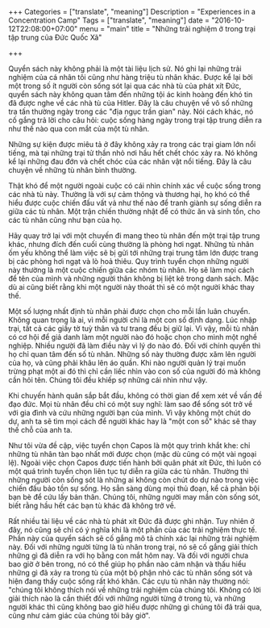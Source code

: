+++
Categories = ["translate", "meaning"]
Description = "Experiences in a Concentration Camp"
Tags = ["translate", "meaning"]
date = "2016-10-12T22:08:00+07:00"
menu = "main"
title = "Những trải nghiệm ở trong trại tập trung của Đức Quốc Xã"

+++

Quyển sách này không phải là một tài liệu lịch sử. Nó ghi lại những trải nghiệm của cá nhân tôi cũng như hàng triệu tù nhân khác. Được kể lại bởi một trong số ít người còn sống sót lại qua các nhà tù của phát xít Đức, quyển sách này không quan tâm đến những tội ác kinh hoàng đến khó tin đã được nghe về các nhà tù của Hitler. Đây là câu chuyện về vô số những tra tấn thường ngày trong các "địa ngục trần gian" này. Nói cách khác, nó cố gắng trả lời cho câu hỏi: cuộc sống hàng ngày trong trại tập trung diễn ra như thế nào qua con mắt của một tù nhân.

Những sự kiện được miêu tả ở đây không xảy ra trong các trại giam lớn nổi tiếng, mà tại những trại tử thần nhỏ nơi hầu hết chết chóc xảy ra. Nó không kể lại những đau đớn và chết chóc của các nhân vật nổi tiếng. Đây là câu chuyện về những tù nhân bình thường. 

Thật khó để một người ngoài cuộc có cái nhìn chính xác về cuộc sống trong các nhà tù này. Thường là với sự cảm thông và thương hại, họ khó có thể hiểu được cuộc chiến đấu vất vả như thế nào để tranh giành sự sống diễn ra giữa các tù nhân. Một trận chiến thường nhật để có thức ăn và sinh tồn, cho các tù nhân cũng như bạn của họ.


Hãy quay trở lại với một chuyến đi mang theo tù nhân đến một trại tập trung khác, nhưng đích đến cuối cùng thường là phòng hơi ngạt. Những tù nhân ốm yếu không thể làm việc sẽ bị gửi tới những trại trung tâm lớn được trang bị các phòng hơi ngạt và lò hoả thiêu. Quy trình tuyển chọn những người này thường là một cuộc chiến giữa các nhóm tù nhân. Họ sẽ làm mọi cách để tên của mình và những người thân không bị liệt kê trong danh sách. Mặc dù ai cũng biết rằng khi một người này thoát thì sẽ có một người khác thay thế.

Một số lượng nhất định tù nhân phải được chọn cho mỗi lần luân chuyển. Không quan trọng là ai, vì mỗi người chỉ là một con số định dạng. Lúc nhập trại, tất cả các giấy tờ tuỳ thân và tư trang đều bị giữ lại. Vì vậy, mỗi tù nhân có cơ hội để giả danh làm một người nào đó hoặc chọn cho mình một nghề nghiệp. Nhiều người đã làm điều này vì lý do nào đó. Đối với chính quyền thì họ chỉ quan tâm đến số tù nhân. Những số này thường được xăm lên người của họ, và cũng phải khâu lên áo quần. Khi nào người quản lý trại muốn trừng phạt một ai đó thì chỉ cần liếc nhìn vào con số của người đó mà không cần hỏi tên. Chúng tôi đều khiếp sợ những cái nhìn như vậy.

Khi chuyến hành quân sắp bắt đầu, không có thời gian để xem xét về vấn đề đạo đức. Mọi tù nhân đều chỉ có một suy nghĩ: làm sao để sống sót trở về với gia đình và cứu những người bạn của mình. Vì vậy không một chút do dự, anh ta sẽ tìm mọi cách để người khác hay là "một con số" khác sẽ thay thế chỗ của anh ta.

Như tôi vừa đề cập, việc tuyển chọn Capos là một quy trình khắt khe: chỉ những tù nhân tàn bạo nhất mới được chọn (mặc dù cũng có một vài ngoại lệ).  Ngoài việc chọn Capos được tiến hành bởi quân phát xít Đức, thì luôn có một quá trình tuyển chọn liên tục tự diễn ra giữa các tù nhân. Thường thì những người còn sống sót là những ai không còn chút do dự nào trong việc chiến đấu bảo tồn sự sống. Họ sẳn sàng dùng mọi thủ đoạn, kể cả phản bội bạn bè để cứu lấy bản thân. Chúng tôi, những người may mắn còn sống sót, biết rằng hầu hết các bạn tù khác đã không trở về.



Rất nhiều tài liệu về các nhà tù phát xít Đức đã được ghi nhận. Tuy nhiên ở đây, nó cũng sẽ chỉ có ý nghĩa khi là một phần của các trải nghiệm thực tế. Phần này của quyển sách sẽ cố gắng mô tả chính xác lại những trải nghiệm này. Đối với những người từng là tù nhân trong trại, nó sẽ cố gắng giải thích những gì đã diễn ra với họ bằng con mắt hôm nay. Và đối với người chưa bao giờ ở bên trong, nó có thể giúp họ phần nào cảm nhận và thấu hiểu những gì đã xảy ra trong tù của một bộ phận nhỏ các tù nhân sống sót và hiện đang thấy cuộc sống rất khó khăn. Các cựu tù nhân này thường nói: "chúng tôi không thích nói về những trải nghiệm của chúng tôi. Không có lời giải thích nào là cần thiết đối với những người từng ở trong tù, và những người khác thì cũng không bao giờ hiểu được những gì chúng tôi đã trải qua, cũng như cảm giác của chúng tôi bây giờ".




